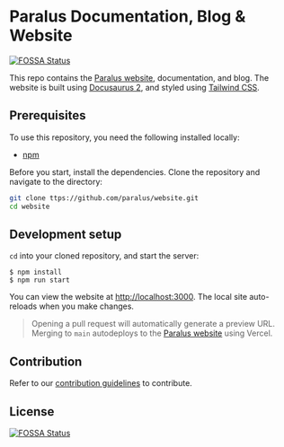 # Paralus Documentation, Blog & Website
[![FOSSA Status](https://app.fossa.com/api/projects/git%2Bgithub.com%2Fparalus%2Fwebsite.svg?type=shield)](https://app.fossa.com/projects/git%2Bgithub.com%2Fparalus%2Fwebsite?ref=badge_shield)


This repo contains the [Paralus website](https://paralus.io), documentation, and blog. The website is built using [Docusaurus 2](https://docusaurus.io/), and styled using [Tailwind CSS](https://tailwindcss.com/).

## Prerequisites

To use this repository, you need the following installed locally:

- [npm](https://www.npmjs.com/)

Before you start, install the dependencies. Clone the repository and navigate to the directory:

```bash
git clone ttps://github.com/paralus/website.git
cd website
```

## Development setup

`cd` into your cloned repository, and start the server:

```
$ npm install
$ npm run start
```

You can view the website at [http://localhost:3000](http://localhost:3000). The local site auto-reloads when you make changes.

> Opening a pull request will automatically generate a preview URL. Merging to `main` autodeploys to the [Paralus website](https://paralus.io) using Vercel.

## Contribution

Refer to our [contribution guidelines](/website/CONTRIBUTING.md) to contribute.


## License
[![FOSSA Status](https://app.fossa.com/api/projects/git%2Bgithub.com%2Fparalus%2Fwebsite.svg?type=large)](https://app.fossa.com/projects/git%2Bgithub.com%2Fparalus%2Fwebsite?ref=badge_large)